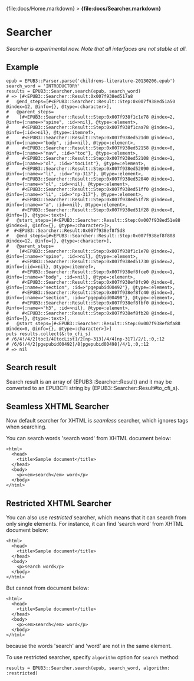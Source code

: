 {file:docs/Home.markdown} > **{file:docs/Searcher.markdown}**

Searcher
========

*Searcher is experimental now. Note that all interfaces are not stable at all.*

Example
-------

    epub = EPUB3::Parser.parse('childrens-literature-20130206.epub')
    search_word = 'INTRODUCTORY'
    results = EPUB3::Searcher.search(epub, search_word)
    # => [#<EPUB3::Searcher::Result:0x007f938ed517a8
    #   @end_steps=[#<EPUB3::Searcher::Result::Step:0x007f938ed51a50 @index=12, @info={}, @type=:character>],
    #   @parent_steps=
    #    [#<EPUB3::Searcher::Result::Step:0x007f938f1c1e78 @index=2, @info={:name=>"spine", :id=>nil}, @type=:element>,
    #     #<EPUB3::Searcher::Result::Step:0x007f938f1caa78 @index=1, @info={:id=>nil}, @type=:itemref>,
    #     #<EPUB3::Searcher::Result::Step:0x007f938ed521d0 @index=1, @info={:name=>"body", :id=>nil}, @type=:element>,
    #     #<EPUB3::Searcher::Result::Step:0x007f938ed52158 @index=0, @info={:name=>"nav", :id=>"toc"}, @type=:element>,
    #     #<EPUB3::Searcher::Result::Step:0x007f938ed52108 @index=1, @info={:name=>"ol", :id=>"tocList"}, @type=:element>,
    #     #<EPUB3::Searcher::Result::Step:0x007f938ed52090 @index=0, @info={:name=>"li", :id=>"np-313"}, @type=:element>,
    #     #<EPUB3::Searcher::Result::Step:0x007f938ed52040 @index=1, @info={:name=>"ol", :id=>nil}, @type=:element>,
    #     #<EPUB3::Searcher::Result::Step:0x007f938ed51ff0 @index=1, @info={:name=>"li", :id=>"np-317"}, @type=:element>,
    #     #<EPUB3::Searcher::Result::Step:0x007f938ed51f78 @index=0, @info={:name=>"a", :id=>nil}, @type=:element>,
    #     #<EPUB3::Searcher::Result::Step:0x007f938ed51f28 @index=0, @info={}, @type=:text>],
    #   @start_steps=[#<EPUB3::Searcher::Result::Step:0x007f938ed51e88 @index=0, @info={}, @type=:character>]>,
    #  #<EPUB3::Searcher::Result:0x007f938ef8f5d8
    #   @end_steps=[#<EPUB3::Searcher::Result::Step:0x007f938ef8f808 @index=12, @info={}, @type=:character>],
    #   @parent_steps=
    #    [#<EPUB3::Searcher::Result::Step:0x007f938f1c1e78 @index=2, @info={:name=>"spine", :id=>nil}, @type=:element>,
    #     #<EPUB3::Searcher::Result::Step:0x007f938ed51730 @index=2, @info={:id=>nil}, @type=:itemref>,
    #     #<EPUB3::Searcher::Result::Step:0x007f938ef8fce0 @index=1, @info={:name=>"body", :id=>nil}, @type=:element>,
    #     #<EPUB3::Searcher::Result::Step:0x007f938ef8fc90 @index=0, @info={:name=>"section", :id=>"pgepubid00492"}, @type=:element>,
    #     #<EPUB3::Searcher::Result::Step:0x007f938ef8fc40 @index=3, @info={:name=>"section", :id=>"pgepubid00498"}, @type=:element>,
    #     #<EPUB3::Searcher::Result::Step:0x007f938ef8fbf0 @index=1, @info={:name=>"h3", :id=>nil}, @type=:element>,
    #     #<EPUB3::Searcher::Result::Step:0x007f938ef8fb28 @index=0, @info={}, @type=:text>],
    #   @start_steps=[#<EPUB3::Searcher::Result::Step:0x007f938ef8fa88 @index=0, @info={}, @type=:character>]>]
    puts results.collect(&:to_cfi_s)
    # /6/4!/4/2[toc]/4[tocList]/2[np-313]/4/4[np-317]/2/1,:0,:12
    # /6/6!/4/2[pgepubid00492]/8[pgepubid00498]/4/1,:0,:12
    # => nil

Search result
-------------

Search result is an array of {EPUB3::Searcher::Result} and it may be converted to an EPUBCFI string by {EPUB3::Searcher::Result#to_cfi_s}.

Seamless XHTML Searcher
-----------------------

Now default searcher for XHTML is *seamless* searcher, which ignores tags when searching.

You can search words 'search word' from XHTML document below:

    <html>
      <head>
        <title>Sample document</title>
      </head>
      <body>
        <p><em>search</em> word</p>
      </body>
    </html>

Restricted XHTML Searcher
-------------------------

You can also use *restricted* searcher, which means that it can search from only single elements. For instance, it can find 'search word' from XHTML document below:

    <html>
      <head>
        <title>Sample document</title>
      </head>
      <body>
        <p>search word</p>
      </body>
    </html>

But cannot from document below:

    <html>
      <head>
        <title>Sample document</title>
      </head>
      <body>
        <p><em>search</em> word</p>
      </body>
    </html>

because the words 'search' and 'word' are not in the same element.

To use restricted searcher, specify `algorithm` option for `search` method:

    results = EPUB3::Searcher.search(epub, search_word, algorithm: :restricted)
